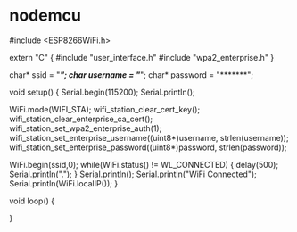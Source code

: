 # nodemcu
 #include <ESP8266WiFi.h>

extern "C"
{
#include "user_interface.h"
#include "wpa2_enterprise.h"
}

char* ssid = "******";
char* username = "*****";
char* password = "*******";

void setup()
{
Serial.begin(115200);
Serial.println();

WiFi.mode(WIFI_STA);
wifi_station_clear_cert_key();
wifi_station_clear_enterprise_ca_cert();
wifi_station_set_wpa2_enterprise_auth(1);
wifi_station_set_enterprise_username((uint8*)username, strlen(username));
wifi_station_set_enterprise_password((uint8*)password, strlen(password));

WiFi.begin(ssid,0);
while(WiFi.status() != WL_CONNECTED)
{
delay(500);
Serial.println(".");
}
Serial.println();
Serial.println("WiFi Connected");
Serial.println(WiFi.localIP());
}

void loop()
{


}
